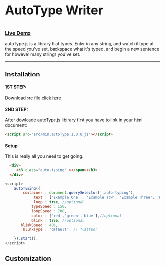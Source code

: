 

<h1 style="font-size:40px">AutoType Writer<h1>

### [Live Demo](http://www.mattboldt.com/demos/typed-js/)

autoType.js is a library that types. Enter in any string, and watch it type at the speed you've set, backspace what it's typed, and begin a new sentence for however many strings you've set.

---

Installation
------------
#### 1ST STEP:
Download src file [click here](https://github.com/shantoislam6/autoType-Writer/archive/master.zip)
#### 2ND STEP:
After dowloade autoType.js libirary  first you have to link in your html document:
~~~html
<script src="src/min.autoType.1.0.0.js"></script>
~~~

#### Setup

This is really all you need to get going.

~~~ html
  <div>
     <h3 class="auto-typing" ></span></h3>
  </div>
~~~

~~~ javascript
<script>
  	autoTyping({
		container : document.querySelector('.auto-typing'),
			 text : ['Example One' , 'Example Tow', 'Example Three', 'Example Four' ,'Example More..'],
			 loop : true, //optional
		    typeSpeed : 150,
		    loopSpeed : 700,
			color : ['red','green','blue'],//optional
			blink : true, //optional
	   blinkSpeed : 400,
		blinkType : 'default', // flatted;

	}).start();
</script>
~~~






Customization
----

~~~ javascript

~~~

